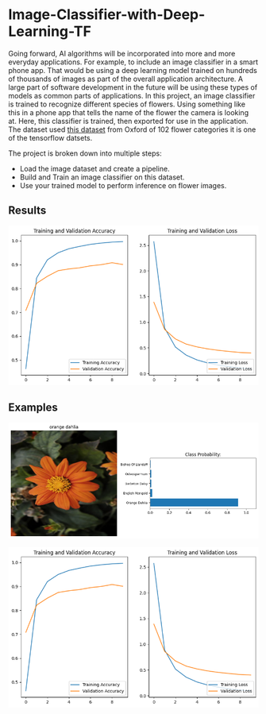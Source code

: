 # Image-Classifier-with-Deep-Learning-TF
Going forward, AI algorithms will be incorporated into more and more everyday applications. For example, to include an image classifier in a smart phone app. That would be using a deep learning model trained on hundreds of thousands of images as part of the overall application architecture. A large part of software development in the future will be using these types of models as common parts of applications.  In this project, an image classifier is trained to recognize different species of flowers. Using something like this in a phone app that tells the name of the flower the camera is looking at. Here, this classifier is trained, then exported for use in the application. The dataset used [this dataset](http://www.robots.ox.ac.uk/~vgg/data/flowers/102/index.html) from Oxford of 102 flower categories it is one of the tensorflow datsets.


The project is broken down into multiple steps:

* Load the image dataset and create a pipeline.
* Build and Train an image classifier on this dataset.
* Use your trained model to perform inference on flower images.


## Results

![](html_notebook\html_images\d98991ac5367dba20bcc727ab21deca05ee98237.png)

## Examples

![](html_notebook\html_images\ebe7f56b0985e2750b2d0daf8ef36896fcb401e3.png)

![](html_notebook\html_images\d98991ac5367dba20bcc727ab21deca05ee98237.png)